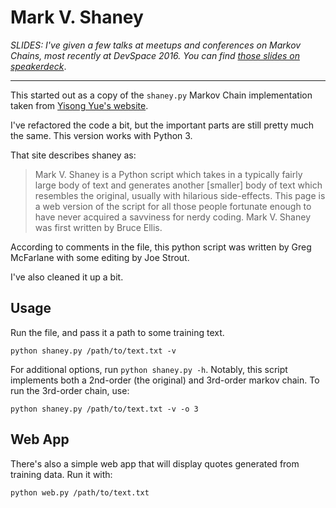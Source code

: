 Mark V. Shaney
==============

_SLIDES: I've given a few talks at meetups and conferences on Markov Chains,
most recently at DevSpace 2016. You can find [those slides on speakerdeck](https://speakerdeck.com/bkmontgomery/fun-with-markov-chains-devspace-2016)_.

----

This started out as a copy of the `shaney.py` Markov Chain implementation taken
from [Yisong Yue's website](http://www.yisongyue.com/shaney/).

I've refactored the code a bit, but the important parts are still pretty much
the same. This version works with Python 3.


That site describes shaney as:

> Mark V. Shaney is a Python script which takes in a typically fairly large body
> of text and generates another [smaller] body of text which resembles the
> original, usually with hilarious side-effects. This page is a web version of
> the script for all those people fortunate enough to have never acquired a
> savviness for nerdy coding. Mark V. Shaney was first written by Bruce Ellis.

According to comments in the file, this python script was written by Greg McFarlane
with some editing by Joe Strout.

I've also cleaned it up a bit.

Usage
-----

Run the file, and pass it a path to some training text.

    python shaney.py /path/to/text.txt -v


For additional options, run `python shaney.py -h`. Notably, this script
implements both a 2nd-order (the original) and 3rd-order markov chain. To
run the 3rd-order chain, use:

    python shaney.py /path/to/text.txt -v -o 3



Web App
-------

There's also a simple web app that will display quotes generated from training
data. Run it with:

    python web.py /path/to/text.txt


